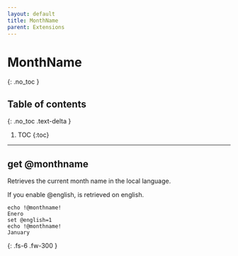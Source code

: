 ```yaml
---
layout: default
title: MonthName
parent: Extensions
---
```


# MonthName
{: .no_toc }

## Table of contents
{: .no_toc .text-delta }

1. TOC
{:toc}

---

## get @monthname
Retrieves the current month name in the local language.

If you enable @english, is retrieved on english.

```batch
echo !@monthname!
Enero
set @english=1
echo !@monthname!
January
```

{: .fs-6 .fw-300 }
